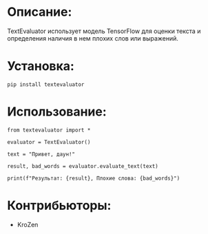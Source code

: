 # Описание:

TextEvaluator использует модель TensorFlow для оценки текста и определения наличия в нем плохих слов или выражений.

# Установка:

`pip install textevaluator`

# Использование:

```
from textevaluator import *

evaluator = TextEvaluator()

text = "Привет, даун!"

result, bad_words = evaluator.evaluate_text(text)

print(f"Результат: {result}, Плохие слова: {bad_words}")
```

# Контрибьюторы:

- KroZen